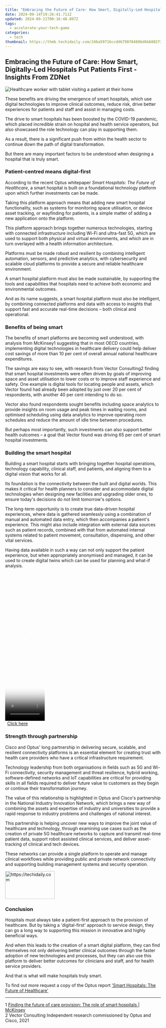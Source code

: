 ```yaml
---
title: "Embracing the Future of Care: How Smart, Digitally-Led Hospitals Put Patients First - Insights From ZDNet"
date: 2024-09-14T19:26:41.711Z
updated: 2024-09-21T00:16:48.897Z
tags:
  - accelerate-your-tech-game
categories:
  - tech
thumbnail: https://thmb.techidaily.com/246a59716ccd46798f84896d6b6802f3ff638286b1b806ed68510f39b79036cf.jpg
---
```


## Embracing the Future of Care: How Smart, Digitally-Led Hospitals Put Patients First - Insights From ZDNet

![Healthcare worker with tablet visiting a patient at their home](https://www.zdnet.com/a/img/resize/e6913f7f785607bc576784f6464a04c887c21e38/2023/02/17/7c959bc3-9058-4606-978b-c8d423e3176d/smart-hospitals-optuscisco-image1.jpg?auto=webp&width=1280)

These benefits are driving the emergence of smart hospitals, which use digital technologies to improve clinical outcomes, reduce risk, drive better experiences for patients and staff and assist in managing costs.

The drive to smart hospitals has been boosted by the COVID-19 pandemic, which placed incredible strain on hospital and health service operators, but also showcased the role technology can play in supporting them.

As a result, there is a significant push from within the health sector to continue down the path of digital transformation. 

But there are many important factors to be understood when designing a hospital that is truly smart.

### Patient-centred means digital-first

According to the recent Optus whitepaper _Smart Hospitals: The Future of Healthcare_, a smart hospital is built on a foundational technology platform upon which further investments can be made.

Taking this platform approach means that adding new smart hospital functionality, such as systems for monitoring space utilisation, or device asset tracking, or wayfinding for patients, is a simple matter of adding a new application onto the platform.

This platform approach brings together numerous technologies, starting with connected infrastructure including Wi-Fi and ultra-fast 5G, which are used to support both physical and virtual environments, and which are in turn overlayed with a health information architecture.

Platforms must be made robust and resilient by combining intelligent automation, sensors, and predictive analytics, with cybersecurity and scalable cloud platforms to provide a secure and reliable healthcare environment.

A smart hospital platform must also be made sustainable, by supporting the tools and capabilities that hospitals need to achieve both economic and environmental outcomes.

And as its name suggests, a smart hospital platform must also be intelligent, by combining connected platforms and data with access to insights that support fast and accurate real-time decisions – both clinical and operational.

### Benefits of being smart

The benefits of smart platforms are becoming well understood, with analysis from McKinsey1 suggesting that in most OECD countries, implementing digital technologies in healthcare delivery could help deliver cost savings of more than 10 per cent of overall annual national healthcare expenditures.

The savings are easy to see, with research from Vector Consulting2 finding that smart hospital investments were often driven by goals of improving space and asset utilisation to lower costs or to improve staff experience and safety. One example is digital tools for locating people and assets, which Vector found had already been adopted by just over 20 per cent of respondents, with another 40 per cent intending to do so.

Vector also found respondents sought benefits including space analytics to provide insights on room usage and peak times in waiting rooms, and optimised scheduling using data analytics to improve operating room schedules and reduce the amount of idle time between procedures.

But perhaps most importantly, such investments can also support better health outcomes – a goal that Vector found was driving 65 per cent of smart hospital investments.

### Building the smart hospital

Building a smart hospital starts with bringing together hospital operations, technology capability, clinical staff, and patients, and aligning them to a digital vision that works for all.

Its foundation is the connectivity between the built and digital worlds. This makes it critical for health planners to consider and accommodate digital technologies when designing new facilities and upgrading older ones, to ensure today's decisions do not limit tomorrow's options.

The long-term opportunity is to create true data-driven hospital experiences, where data is gathered seamlessly using a combination of manual and automated data entry, which then accompanies a patient's experience. This might also include integration with external data sources such as patient records, combined with that from automated internal systems related to patient movement, consultation, dispensing, and other vital services.

Having data available in such a way can not only support the patient experience, but when appropriately anonymised and managed, it can be used to create digital twins which can be used for planning and what-if analysis.

<!-- affiliate ads begin -->
<span id="1976998">
					<video width="128" height="480" style="cursor:pointer"
           poster="//a.impactradius-go.com/display-clicktoplayimage/1976998.png"
           onclick="if(!this.playClicked){this.play();this.setAttribute('controls',true);this.playClicked=true;}">
	   <source src="//a.impactradius-go.com/display-ad/22993-1976998">
	   <img src="//a.impactradius-go.com/display-clicktoplayimage/1976998.png" style="border: none; height: 100%; width: 100%; object-fit: contain">
	</video>
	<div style="width:80px;text-align:center"><a href="javascript:window.open(decodeURIComponent('https%3A%2F%2Fhomestyler.sjv.io%2Fc%2F5597632%2F1976998%2F22993'), '_blank');void(0);">Click here</a></div>
</span>
<img height="0" width="0" src="https://imp.pxf.io/i/5597632/1976998/22993" style="position:absolute;visibility:hidden;" border="0" />
<!-- affiliate ads end -->

### Strength through partnership

Cisco and Optus' long partnership in delivering secure, scalable, and resilient connectivity platforms is an essential element for creating trust with health care providers who have a critical infrastructure requirement.

Technology leadership from both organisations in fields such as 5G and Wi-Fi connectivity, security management and threat resilience, hybrid working, software-defined networks and IoT capabilities are critical for providing skills in all fields required to deliver future value to customers as they begin or continue their transformation journey. 

The value of this relationship is highlighted in Optus and Cisco's partnership in the National Industry Innovation Network, which brings a new way of combining the assets and expertise of industry and universities to provide a rapid response to industry problems and challenges of national interest.

This partnership is helping uncover new ways to improve the joint value of healthcare and technology, through examining use cases such as the creation of private 5G healthcare networks to capture and transmit real-time patient data, support robot assisted clinical services, and deliver asset-tracking of clinical and tech devices.

These networks can provide a single platform to operate and manage clinical workflows while providing public and private network connectivity and supporting building management systems and security operation.

<!-- affiliate ads begin -->
<a href="https://aligracehair.sjv.io/c/5597632/2135396/19272" target="_top" id="2135396">
  <img src="//a.impactradius-go.com/display-ad/19272-2135396" border="0" alt="https://techidaily.com" width="160" height="90"/>
</a>
<img height="0" width="0" src="https://aligracehair.sjv.io/i/5597632/2135396/19272" style="position:absolute;visibility:hidden;" border="0" />
<!-- affiliate ads end -->

### Conclusion

Hospitals must always take a patient-first approach to the provision of healthcare. But by taking a 'digital-first' approach to service design, they can go a long way to supporting this mission in innovative and highly beneficial ways.

And when this leads to the creation of a smart digital platform, they can find themselves not only delivering better clinical outcomes through the faster adoption of new technologies and processes, but they can also use this platform to deliver better outcomes for clinicians and staff, and for health service providers.

And that is what will make hospitals truly smart.

To find out more request a copy of the Optus report ['Smart Hospitals: The Future of Healthcare'](https://www.optus.com.au/enterprise/accelerate/technology/digitising-and-automating-smart-hospitals)

---

1 [Finding the future of care provision: The role of smart hospitals | McKinsey](https://www.mckinsey.com/industries/healthcare-systems-and-services/our-insights/finding-the-future-of-care-provision-the-role-of-smart-hospitals)   
2 Vector Consulting Independent research commissioned by Optus and Cisco, 2021

<ins class="adsbygoogle"
     style="display:block"
     data-ad-format="autorelaxed"
     data-ad-client="ca-pub-7571918770474297"
     data-ad-slot="1223367746"></ins>

<ins class="adsbygoogle"
     style="display:block"
     data-ad-client="ca-pub-7571918770474297"
     data-ad-slot="8358498916"
     data-ad-format="auto"
     data-full-width-responsive="true"></ins>




